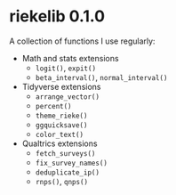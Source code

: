 # riekelib 0.1.0

A collection of functions I use regularly:

* Math and stats extensions
  * `logit()`, `expit()`
  * `beta_interval()`, `normal_interval()`
* Tidyverse extensions
  * `arrange_vector()`
  * `percent()`
  * `theme_rieke()`
  * `ggquicksave()`
  * `color_text()`
* Qualtrics extensions
  * `fetch_surveys()`
  * `fix_survey_names()`
  * `deduplicate_ip()`
  * `rnps()`, `qnps()`
